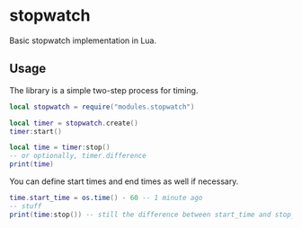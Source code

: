 # stopwatch
Basic stopwatch implementation in Lua.

## Usage
The library is a simple two-step process for timing.
```lua
local stopwatch = require("modules.stopwatch")

local timer = stopwatch.create()
timer:start()

local time = timer:stop()
-- or optionally, timer.difference
print(time)
```
You can define start times and end times as well if necessary.
```lua
time.start_time = os.time() - 60 -- 1 minute ago
-- stuff
print(time:stop()) -- still the difference between start_time and stop_time
```